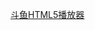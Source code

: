 [斗鱼HTML5播放器](https://greasyfork.org/zh-CN/scripts/26901-%E6%96%97%E9%B1%BChtml5%E6%92%AD%E6%94%BE%E5%99%A8/versions)
